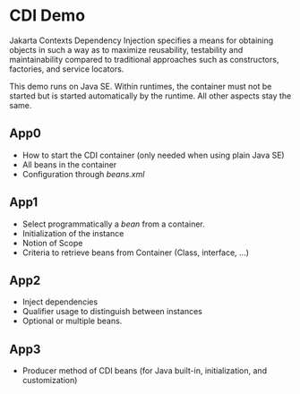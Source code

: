 # CDI Demo

Jakarta Contexts Dependency Injection specifies a means for obtaining objects in such a way as to maximize reusability, testability and maintainability compared to traditional approaches such as constructors, factories, and service locators.


This demo runs on Java SE. Within runtimes, the container must not be started but is started automatically by the runtime. All other aspects stay the same.


## App0

- How to start the CDI container (only needed when using plain Java SE)
- All beans in the container
- Configuration through _beans.xml_

## App1

- Select programmatically a _bean_ from a container.
- Initialization of the instance
- Notion of Scope
- Criteria to retrieve beans from Container (Class, interface, ...)

## App2

- Inject dependencies
- Qualifier usage to distinguish between instances
- Optional or multiple beans.

## App3

- Producer method of CDI beans (for Java built-in, initialization, and customization)